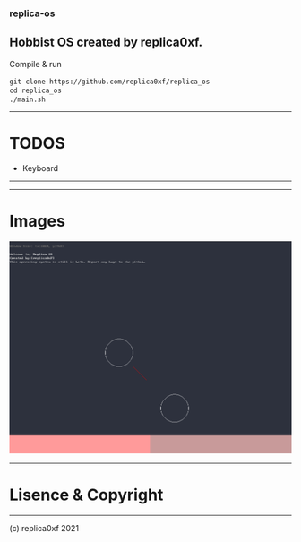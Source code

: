 ### replica-os

Hobbist OS created by replica0xf.
---
Compile & run
```
git clone https://github.com/replica0xf/replica_os
cd replica_os
./main.sh
```
---
# TODOS

- Keyboard 
---

--- 
# Images
![alt text](https://github.com/replica0xF/replica_os/blob/main/readme_img/s_1.png?raw=true)


--- 
# Lisence & Copyright
---
(c) replica0xf 2021

